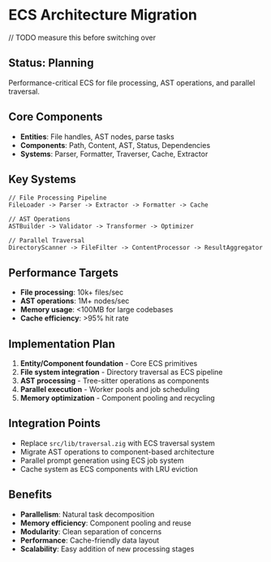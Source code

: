 # ECS Architecture Migration

// TODO measure this before switching over

## Status: Planning

Performance-critical ECS for file processing, AST operations, and parallel traversal.

## Core Components

- **Entities**: File handles, AST nodes, parse tasks
- **Components**: Path, Content, AST, Status, Dependencies
- **Systems**: Parser, Formatter, Traverser, Cache, Extractor

## Key Systems

```zig
// File Processing Pipeline
FileLoader -> Parser -> Extractor -> Formatter -> Cache

// AST Operations
ASTBuilder -> Validator -> Transformer -> Optimizer

// Parallel Traversal  
DirectoryScanner -> FileFilter -> ContentProcessor -> ResultAggregator
```

## Performance Targets

- **File processing**: 10k+ files/sec
- **AST operations**: 1M+ nodes/sec  
- **Memory usage**: <100MB for large codebases
- **Cache efficiency**: >95% hit rate

## Implementation Plan

1. **Entity/Component foundation** - Core ECS primitives
2. **File system integration** - Directory traversal as ECS pipeline
3. **AST processing** - Tree-sitter operations as components
4. **Parallel execution** - Worker pools and job scheduling
5. **Memory optimization** - Component pooling and recycling

## Integration Points

- Replace `src/lib/traversal.zig` with ECS traversal system
- Migrate AST operations to component-based architecture
- Parallel prompt generation using ECS job system
- Cache system as ECS components with LRU eviction

## Benefits

- **Parallelism**: Natural task decomposition
- **Memory efficiency**: Component pooling and reuse
- **Modularity**: Clean separation of concerns
- **Performance**: Cache-friendly data layout
- **Scalability**: Easy addition of new processing stages
